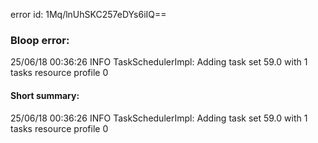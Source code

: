 error id: 1Mq/lnUhSKC257eDYs6iIQ==
### Bloop error:

25/06/18 00:36:26 INFO TaskSchedulerImpl: Adding task set 59.0 with 1 tasks resource profile 0
#### Short summary: 

25/06/18 00:36:26 INFO TaskSchedulerImpl: Adding task set 59.0 with 1 tasks resource profile 0